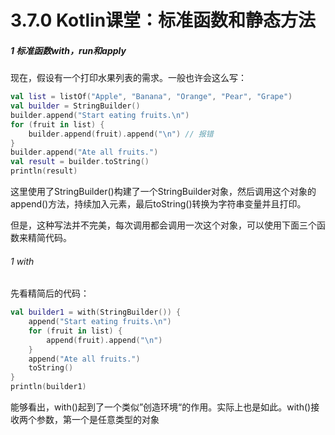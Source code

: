 # 3.7.0 Kotlin课堂：标准函数和静态方法

##### 1 标准函数with，run和apply

现在，假设有一个打印水果列表的需求。一般也许会这么写：

```kotlin
val list = listOf("Apple", "Banana", "Orange", "Pear", "Grape")
val builder = StringBuilder()
builder.append("Start eating fruits.\n")
for (fruit in list) {
    builder.append(fruit).append("\n") // 报错
}
builder.append("Ate all fruits.")
val result = builder.toString()
println(result)
```

这里使用了StringBuilder()构建了一个StringBuilder对象，然后调用这个对象的append()方法，持续加入元素，最后toString()转换为字符串变量并且打印。

但是，这种写法并不完美，每次调用都会调用一次这个对象，可以使用下面三个函数来精简代码。

###### 1 with

先看精简后的代码：

```kotlin
val builder1 = with(StringBuilder()) {
    append("Start eating fruits.\n")
    for (fruit in list) {
        append(fruit).append("\n")
    }
    append("Ate all fruits.")
    toString()
}
println(builder1)
```

能够看出，with()起到了一个类似”创造环境“的作用。实际上也是如此。with()接收两个参数，第一个是任意类型的对象
